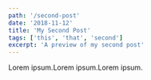 ```yaml
---
path: '/second-post'
date: '2018-11-12'
title: 'My Second Post'
tags: ['this', 'that', 'second']
excerpt: 'A preview of my second post'
---
```

Lorem ipsum.Lorem ipsum.Lorem ipsum.